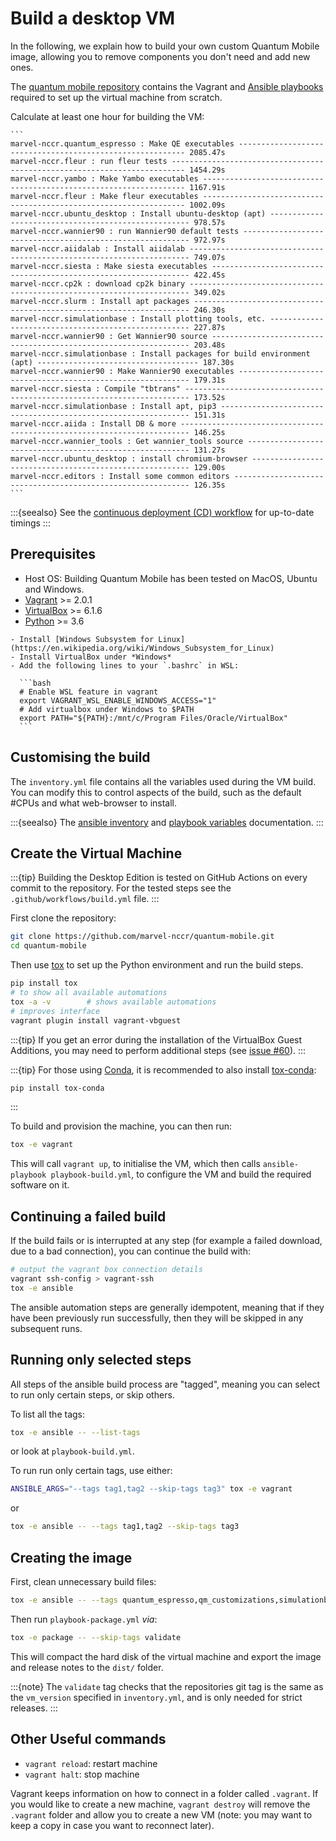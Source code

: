 # Build a desktop VM

In the following, we explain how to build your own custom Quantum Mobile image, allowing you to remove components you don't need and add new ones.

The [quantum mobile repository](https://github.com/marvel-nccr/quantum-mobile) contains the Vagrant and [Ansible playbooks](https://docs.ansible.com/ansible/latest/user_guide/playbooks.html) required to set up the virtual machine from scratch.

Calculate at least one hour for building the VM:

````{dropdown} Approximate Timings
```
marvel-nccr.quantum_espresso : Make QE executables ---------------------------------------------------------- 2085.47s
marvel-nccr.fleur : run fleur tests ------------------------------------------------------------------------- 1454.29s
marvel-nccr.yambo : Make Yambo executables ------------------------------------------------------------------ 1167.91s
marvel-nccr.fleur : Make fleur executables ------------------------------------------------------------------ 1002.09s
marvel-nccr.ubuntu_desktop : Install ubuntu-desktop (apt) ---------------------------------------------------- 978.57s
marvel-nccr.wannier90 : run Wannier90 default tests ---------------------------------------------------------- 972.97s
marvel-nccr.aiidalab : Install aiidalab ---------------------------------------------------------------------- 749.07s
marvel-nccr.siesta : Make siesta executables ----------------------------------------------------------------- 422.45s
marvel-nccr.cp2k : download cp2k binary ---------------------------------------------------------------------- 349.02s
marvel-nccr.slurm : Install apt packages --------------------------------------------------------------------- 246.30s
marvel-nccr.simulationbase : Install plotting tools, etc. ---------------------------------------------------- 227.87s
marvel-nccr.wannier90 : Get Wannier90 source ----------------------------------------------------------------- 203.48s
marvel-nccr.simulationbase : Install packages for build environment (apt) ------------------------------------ 187.30s
marvel-nccr.wannier90 : Make Wannier90 executables ----------------------------------------------------------- 179.31s
marvel-nccr.siesta : Compile "tbtrans" ----------------------------------------------------------------------- 173.52s
marvel-nccr.simulationbase : Install apt, pip3 --------------------------------------------------------------- 151.31s
marvel-nccr.aiida : Install DB & more ------------------------------------------------------------------------ 146.25s
marvel-nccr.wannier_tools : Get wannier_tools source --------------------------------------------------------- 131.27s
marvel-nccr.ubuntu_desktop : install chromium-browser -------------------------------------------------------- 129.00s
marvel-nccr.editors : Install some common editors ------------------------------------------------------------ 126.35s
```
````

:::{seealso}
See the [continuous deployment (CD) workflow](https://github.com/marvel-nccr/quantum-mobile/actions?query=workflow%3ACD) for up-to-date timings
:::

## Prerequisites

- Host OS: Building Quantum Mobile has been tested on MacOS, Ubuntu and Windows.
- [Vagrant](https://www.vagrantup.com/downloads.html) >= 2.0.1
- [VirtualBox](https://www.virtualbox.org/wiki/Downloads) >= 6.1.6
- [Python](https://www.python.org/) >= 3.6

````{dropdown} Building on Windows
- Install [Windows Subsystem for Linux](https://en.wikipedia.org/wiki/Windows_Subsystem_for_Linux)
- Install VirtualBox under *Windows*
- Add the following lines to your `.bashrc` in WSL:

  ```bash
  # Enable WSL feature in vagrant
  export VAGRANT_WSL_ENABLE_WINDOWS_ACCESS="1"  
  # Add virtualbox under Windows to $PATH
  export PATH="${PATH}:/mnt/c/Program Files/Oracle/VirtualBox"
  ```
````

## Customising the build

The `inventory.yml` file contains all the variables used during the VM build.
You can modify this to control aspects of the build, such as the default #CPUs and what web-browser to install.

:::{seealso}
The [ansible inventory](https://docs.ansible.com/ansible/latest/user_guide/intro_inventory.html) and [playbook variables](https://docs.ansible.com/ansible/latest/user_guide/playbooks_variables.html) documentation.
:::

## Create the Virtual Machine

:::{tip}
Building the Desktop Edition is tested on GitHub Actions on every commit to the repository.
For the tested steps see the `.github/workflows/build.yml` file.
:::

First clone the repository:

```bash
git clone https://github.com/marvel-nccr/quantum-mobile.git
cd quantum-mobile
```

Then use [tox](https://tox.readthedocs.io/) to set up the Python environment and run the build steps.

```bash
pip install tox
# to show all available automations
tox -a -v        # shows available automations
# improves interface
vagrant plugin install vagrant-vbguest
```

:::{tip}
If you get an error during the installation of the VirtualBox Guest Additions, you may need to perform additional steps (see [issue #60](https://github.com/marvel-nccr/quantum-mobile/issues/60)).
:::

:::{tip}
For those using [Conda](https://docs.conda.io/), it is recommended to also install [tox-conda](https://github.com/tox-dev/tox-conda):

```bash
pip install tox-conda
```

:::

To build and provision the machine, you can then run:

```bash
tox -e vagrant
```

This will call `vagrant up`, to initialise the VM, which then calls `ansible-playbook playbook-build.yml`, to configure the VM and build the required software on it.

## Continuing a failed build

If the build fails or is interrupted at any step (for example a failed download, due to a bad connection),
you can continue the build with:

```bash
# output the vagrant box connection details
vagrant ssh-config > vagrant-ssh
tox -e ansible
```

The ansible automation steps are generally idempotent, meaning that if they have been previously run successfully, then they will be skipped in any subsequent runs.

## Running only selected steps

All steps of the ansible build process are "tagged", meaning you can select to run only certain steps, or skip others.

To list all the tags:

```bash
tox -e ansible -- --list-tags
```

or look at `playbook-build.yml`.

To run run only certain tags, use either:

```bash
ANSIBLE_ARGS="--tags tag1,tag2 --skip-tags tag3" tox -e vagrant
```

or

```bash
tox -e ansible -- --tags tag1,tag2 --skip-tags tag3
```

## Creating the image

First, clean unnecessary build files:

```bash
tox -e ansible -- --tags quantum_espresso,qm_customizations,simulationbase,ubuntu_desktop --extra-vars "clean=true"
```

Then run `playbook-package.yml` *via*:

```bash
tox -e package -- --skip-tags validate
```

This will compact the hard disk of the virtual machine and export the image and release notes to the `dist/` folder.

:::{note}
The `validate` tag checks that the repositories git tag is the same as the `vm_version` specified in `inventory.yml`, and is only needed for strict releases.
:::

## Other Useful commands

- `vagrant reload`: restart machine
- `vagrant halt`: stop machine

Vagrant keeps information on how to connect in a folder called `.vagrant`.
If you would like to create a new machine, `vagrant destroy` will remove the `.vagrant` folder and allow you to create a new VM (note: you may want to keep a copy in case you want to reconnect later).
